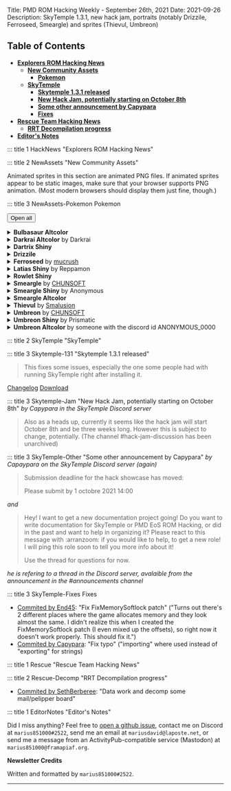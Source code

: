 Title: PMD ROM Hacking Weekly - September 26th, 2021
Date: 2021-09-26
Description: SkyTemple 1.3.1, new hack jam, portraits (notably Drizzile, Ferroseed, Smeargle) and sprites (Thievul, Umbreon)

<style>
details summary > * { 
  display: inline;
}
</style>

<h2 id="ToC">Table of Contents</h2>

- [**Explorers ROM Hacking News**](#HackNews)
    - [**New Community Assets**](#NewAssets)
        - [**Pokemon**](#NewAssets-Pokemon)
    - [**SkyTemple**](#SkyTemple)
        - [**Skytemple 1.3.1 released**](#Skytemple-131)
        - [**New Hack Jam, potentially starting on October 8th**](#Skytemple-Jam)
        - [**Some other announcement by Capypara**](#SkyTemple-Other)
        - [**Fixes**](#SkyTemple-Fixes)
- [**Rescue Team Hacking News**](#Rescue)
    - [**RRT Decompilation progress**](#Rescue-Decomp)
- [**Editor's Notes**](#EditorNotes)


::: title 1 HackNews "Explorers ROM Hacking News"

::: title 2 NewAssets "New Community Assets"

Animated sprites in this section are animated PNG files. If animated sprites appear to be static images, make sure that your browser supports PNG animation. (Most modern browsers should display them just fine, though.)

::: title 3 NewAssets-Pokemon Pokemon

<button onclick="unfoldmonster()">Open all</button><details class="monstergeneral"><summary><b>Bulbasaur Altcolor</b></summary>Portrait Added<div class="changetomonsterlist"><div class="contentcontainer"><div class="contentinner"><span>Angry</span><br><img src="./images/31-changes/todo.png" style="min-width:none;width:160px;height:160px"></img></div><div class="contentinner"><span>Crying</span><br><img src="./images/31-changes/todo-0.png" style="min-width:none;width:160px;height:160px"></img></div><div class="contentinner"><span>Determined</span><br><img src="./images/31-changes/todo-1.png" style="min-width:none;width:160px;height:160px"></img></div><div class="contentinner"><span>Dizzy</span><br><img src="./images/31-changes/todo-2.png" style="min-width:none;width:160px;height:160px"></img></div><div class="contentinner"><span>Happy</span><br><img src="./images/31-changes/todo-3.png" style="min-width:none;width:160px;height:160px"></img></div><div class="contentinner"><span>Inspired</span><br><img src="./images/31-changes/todo-4.png" style="min-width:none;width:160px;height:160px"></img></div><div class="contentinner"><span>Joyous</span><br><img src="./images/31-changes/todo-5.png" style="min-width:none;width:160px;height:160px"></img></div><div class="contentinner"><span>Normal</span><br><img src="./images/31-changes/todo-6.png" style="min-width:none;width:160px;height:160px"></img></div><div class="contentinner"><span>Pain</span><br><img src="./images/31-changes/todo-7.png" style="min-width:none;width:160px;height:160px"></img></div><div class="contentinner"><span>Sad</span><br><img src="./images/31-changes/todo-8.png" style="min-width:none;width:160px;height:160px"></img></div><div class="contentinner"><span>Shouting</span><br><img src="./images/31-changes/todo-9.png" style="min-width:none;width:160px;height:160px"></img></div><div class="contentinner"><span>Sigh</span><br><img src="./images/31-changes/todo-10.png" style="min-width:none;width:160px;height:160px"></img></div><div class="contentinner"><span>Stunned</span><br><img src="./images/31-changes/todo-11.png" style="min-width:none;width:160px;height:160px"></img></div><div class="contentinner"><span>Surprised</span><br><img src="./images/31-changes/todo-12.png" style="min-width:none;width:160px;height:160px"></img></div><div class="contentinner"><span>Teary-Eyed</span><br><img src="./images/31-changes/todo-13.png" style="min-width:none;width:160px;height:160px"></img></div><div class="contentinner"><span>Worried</span><br><img src="./images/31-changes/todo-14.png" style="min-width:none;width:160px;height:160px"></img></div></div></div></details><details class="monstergeneral"><summary><b>Darkrai Altcolor</b> by Darkrai</summary>Sprite Added<div class="changetomonsterlist"><div class="contentcontainer"><div class="contentinner"><span>Cringe</span><br><img src="./images/31-changes/todo-15.png" style="min-width:none;width:128px;height:224px"></img></div><div class="contentinner"><span>DeepBreath</span><br><img src="./images/31-changes/todo-16.png" style="min-width:none;width:128px;height:320px"></img></div><div class="contentinner"><span>Eat</span><br><img src="./images/31-changes/todo-17.png" style="min-width:none;width:128px;height:192px"></img></div><div class="contentinner"><span>EventSleep</span><br><img src="./images/31-changes/todo-18.png" style="min-width:none;width:160px;height:96px"></img></div><div class="contentinner"><span>Faint</span><br><img src="./images/31-changes/todo-19.png" style="min-width:none;width:160px;height:320px"></img></div><div class="contentinner"><span>Float</span><br><img src="./images/31-changes/todo-20.png" style="min-width:none;width:160px;height:128px"></img></div><div class="contentinner"><span>Head</span><br><img src="./images/31-changes/todo-21.png" style="min-width:none;width:96px;height:160px"></img></div><div class="contentinner"><span>HitGround</span><br><img src="./images/31-changes/todo-22.png" style="min-width:none;width:160px;height:320px"></img></div><div class="contentinner"><span>Laying</span><br><img src="./images/31-changes/todo-23.png" style="min-width:none;width:160px;height:96px"></img></div><div class="contentinner"><span>LeapForth</span><br><img src="./images/31-changes/todo-24.png" style="min-width:none;width:128px;height:448px"></img></div><div class="contentinner"><span>LookUp</span><br><img src="./images/31-changes/todo-25.png" style="min-width:none;width:128px;height:256px"></img></div><div class="contentinner"><span>LostBalance</span><br><img src="./images/31-changes/todo-26.png" style="min-width:none;width:128px;height:256px"></img></div><div class="contentinner"><span>Nod</span><br><img src="./images/31-changes/todo-27.png" style="min-width:none;width:128px;height:288px"></img></div><div class="contentinner"><span>Pain</span><br><img src="./images/31-changes/todo-28.png" style="min-width:none;width:128px;height:288px"></img></div><div class="contentinner"><span>Pose</span><br><img src="./images/31-changes/todo-29.png" style="min-width:none;width:128px;height:320px"></img></div><div class="contentinner"><span>Pull</span><br><img src="./images/31-changes/todo-30.png" style="min-width:none;width:160px;height:256px"></img></div><div class="contentinner"><span>Sink</span><br><img src="./images/31-changes/todo-31.png" style="min-width:none;width:128px;height:256px"></img></div><div class="contentinner"><span>Sit</span><br><img src="./images/31-changes/todo-32.png" style="min-width:none;width:128px;height:288px"></img></div><div class="contentinner"><span>Special20</span><br><img src="./images/31-changes/todo-33.png" style="min-width:none;width:160px;height:256px"></img></div><div class="contentinner"><span>Trip</span><br><img src="./images/31-changes/todo-34.png" style="min-width:none;width:160px;height:288px"></img></div><div class="contentinner"><span>Tumble</span><br><img src="./images/31-changes/todo-35.png" style="min-width:none;width:128px;height:192px"></img></div><div class="contentinner"><span>TumbleBack</span><br><img src="./images/31-changes/todo-36.png" style="min-width:none;width:128px;height:160px"></img></div><div class="contentinner"><span>Wake</span><br><img src="./images/31-changes/todo-37.png" style="min-width:none;width:160px;height:288px"></img></div></div></div>Sprite Changed<div class="changetomonsterlist"><div class="contentcontainer"><div class="contentinner"><span>Attack</span><br><img src="./images/31-changes/todo-38.png" style="min-width:none;width:640px;height:416px"></img></div><div class="contentinner"><span>Charge</span><br><img src="./images/31-changes/todo-39.png" style="min-width:none;width:256px;height:320px"></img></div><div class="contentinner"><span>Double</span><br><img src="./images/31-changes/todo-40.png" style="min-width:none;width:576px;height:384px"></img></div><div class="contentinner"><span>Hop</span><br><img src="./images/31-changes/todo-41.png" style="min-width:none;width:256px;height:480px"></img></div><div class="contentinner"><span>Hurt</span><br><img src="./images/31-changes/todo-42.png" style="min-width:none;width:384px;height:384px"></img></div><div class="contentinner"><span>Idle</span><br><img src="./images/31-changes/todo-43.png" style="min-width:none;width:320px;height:320px"></img></div><div class="contentinner"><span>QuickStrike</span><br><img src="./images/31-changes/todo-44.png" style="min-width:none;width:1024px;height:608px"></img></div><div class="contentinner"><span>RearUp</span><br><img src="./images/31-changes/todo-45.png" style="min-width:none;width:384px;height:384px"></img></div><div class="contentinner"><span>Rotate</span><br><img src="./images/31-changes/todo-46.png" style="min-width:none;width:256px;height:288px"></img></div><div class="contentinner"><span>Shoot</span><br><img src="./images/31-changes/todo-47.png" style="min-width:none;width:256px;height:320px"></img></div><div class="contentinner"><span>Sleep</span><br><img src="./images/31-changes/todo-48.png" style="min-width:none;width:256px;height:192px"></img></div><div class="contentinner"><span>Special0</span><br><img src="./images/31-changes/todo-49.png" style="min-width:none;width:256px;height:320px"></img></div><div class="contentinner"><span>Special1</span><br><img src="./images/31-changes/todo-50.png" style="min-width:none;width:256px;height:288px"></img></div><div class="contentinner"><span>Special2</span><br><img src="./images/31-changes/todo-51.png" style="min-width:none;width:256px;height:256px"></img></div><div class="contentinner"><span>Swing</span><br><img src="./images/31-changes/todo-52.png" style="min-width:none;width:640px;height:416px"></img></div><div class="contentinner"><span>Walk</span><br><img src="./images/31-changes/todo-53.png" style="min-width:none;width:320px;height:320px"></img></div></div></div></details><details class="monstergeneral"><summary><b>Dartrix  Shiny</b></summary>Sprite Added<div class="changetomonsterlist"><div class="contentcontainer"><div class="contentinner"><span>Attack</span><br><img src="./images/31-changes/todo-54.png" style="min-width:none;width:288px;height:288px"></img></div><div class="contentinner"><span>Charge</span><br><img src="./images/31-changes/todo-55.png" style="min-width:none;width:128px;height:160px"></img></div><div class="contentinner"><span>Double</span><br><img src="./images/31-changes/todo-56.png" style="min-width:none;width:192px;height:256px"></img></div><div class="contentinner"><span>Hop</span><br><img src="./images/31-changes/todo-57.png" style="min-width:none;width:160px;height:352px"></img></div><div class="contentinner"><span>Hurt</span><br><img src="./images/31-changes/todo-58.png" style="min-width:none;width:192px;height:224px"></img></div><div class="contentinner"><span>Idle</span><br><img src="./images/31-changes/todo-59.png" style="min-width:none;width:96px;height:160px"></img></div><div class="contentinner"><span>Rotate</span><br><img src="./images/31-changes/todo-60.png" style="min-width:none;width:96px;height:160px"></img></div><div class="contentinner"><span>Shake</span><br><img src="./images/31-changes/todo-61.png" style="min-width:none;width:96px;height:192px"></img></div><div class="contentinner"><span>Shoot</span><br><img src="./images/31-changes/todo-62.png" style="min-width:none;width:160px;height:192px"></img></div><div class="contentinner"><span>Sleep</span><br><img src="./images/31-changes/todo-63.png" style="min-width:none;width:96px;height:128px"></img></div><div class="contentinner"><span>Swing</span><br><img src="./images/31-changes/todo-64.png" style="min-width:none;width:288px;height:352px"></img></div><div class="contentinner"><span>Walk</span><br><img src="./images/31-changes/todo-65.png" style="min-width:none;width:96px;height:160px"></img></div></div></div></details><details class="monstergeneral"><summary><b>Drizzile</b></summary>Portrait Added<div class="changetomonsterlist"><div class="contentcontainer"><div class="contentinner"><span>Angry</span><br><img src="./images/31-changes/todo-66.png" style="min-width:none;width:160px;height:160px"></img></div><div class="contentinner"><span>Angry^</span><br><img src="./images/31-changes/todo-67.png" style="min-width:none;width:160px;height:160px"></img></div><div class="contentinner"><span>Crying</span><br><img src="./images/31-changes/todo-68.png" style="min-width:none;width:160px;height:160px"></img></div><div class="contentinner"><span>Crying^</span><br><img src="./images/31-changes/todo-69.png" style="min-width:none;width:160px;height:160px"></img></div><div class="contentinner"><span>Determined</span><br><img src="./images/31-changes/todo-70.png" style="min-width:none;width:160px;height:160px"></img></div><div class="contentinner"><span>Determined^</span><br><img src="./images/31-changes/todo-71.png" style="min-width:none;width:160px;height:160px"></img></div><div class="contentinner"><span>Dizzy</span><br><img src="./images/31-changes/todo-72.png" style="min-width:none;width:160px;height:160px"></img></div><div class="contentinner"><span>Dizzy^</span><br><img src="./images/31-changes/todo-73.png" style="min-width:none;width:160px;height:160px"></img></div><div class="contentinner"><span>Happy</span><br><img src="./images/31-changes/todo-74.png" style="min-width:none;width:160px;height:160px"></img></div><div class="contentinner"><span>Happy^</span><br><img src="./images/31-changes/todo-75.png" style="min-width:none;width:160px;height:160px"></img></div><div class="contentinner"><span>Inspired</span><br><img src="./images/31-changes/todo-76.png" style="min-width:none;width:160px;height:160px"></img></div><div class="contentinner"><span>Inspired^</span><br><img src="./images/31-changes/todo-77.png" style="min-width:none;width:160px;height:160px"></img></div><div class="contentinner"><span>Joyous</span><br><img src="./images/31-changes/todo-78.png" style="min-width:none;width:160px;height:160px"></img></div><div class="contentinner"><span>Joyous^</span><br><img src="./images/31-changes/todo-79.png" style="min-width:none;width:160px;height:160px"></img></div><div class="contentinner"><span>Normal</span><br><img src="./images/31-changes/todo-80.png" style="min-width:none;width:160px;height:160px"></img></div><div class="contentinner"><span>Normal^</span><br><img src="./images/31-changes/todo-81.png" style="min-width:none;width:160px;height:160px"></img></div><div class="contentinner"><span>Pain</span><br><img src="./images/31-changes/todo-82.png" style="min-width:none;width:160px;height:160px"></img></div><div class="contentinner"><span>Pain^</span><br><img src="./images/31-changes/todo-83.png" style="min-width:none;width:160px;height:160px"></img></div><div class="contentinner"><span>Sad</span><br><img src="./images/31-changes/todo-84.png" style="min-width:none;width:160px;height:160px"></img></div><div class="contentinner"><span>Sad^</span><br><img src="./images/31-changes/todo-85.png" style="min-width:none;width:160px;height:160px"></img></div><div class="contentinner"><span>Shouting</span><br><img src="./images/31-changes/todo-86.png" style="min-width:none;width:160px;height:160px"></img></div><div class="contentinner"><span>Shouting^</span><br><img src="./images/31-changes/todo-87.png" style="min-width:none;width:160px;height:160px"></img></div><div class="contentinner"><span>Sigh</span><br><img src="./images/31-changes/todo-88.png" style="min-width:none;width:160px;height:160px"></img></div><div class="contentinner"><span>Sigh^</span><br><img src="./images/31-changes/todo-89.png" style="min-width:none;width:160px;height:160px"></img></div><div class="contentinner"><span>Special0</span><br><img src="./images/31-changes/todo-90.png" style="min-width:none;width:160px;height:160px"></img></div><div class="contentinner"><span>Special0^</span><br><img src="./images/31-changes/todo-91.png" style="min-width:none;width:160px;height:160px"></img></div><div class="contentinner"><span>Stunned</span><br><img src="./images/31-changes/todo-92.png" style="min-width:none;width:160px;height:160px"></img></div><div class="contentinner"><span>Stunned^</span><br><img src="./images/31-changes/todo-93.png" style="min-width:none;width:160px;height:160px"></img></div><div class="contentinner"><span>Surprised</span><br><img src="./images/31-changes/todo-94.png" style="min-width:none;width:160px;height:160px"></img></div><div class="contentinner"><span>Surprised^</span><br><img src="./images/31-changes/todo-95.png" style="min-width:none;width:160px;height:160px"></img></div><div class="contentinner"><span>Teary-Eyed</span><br><img src="./images/31-changes/todo-96.png" style="min-width:none;width:160px;height:160px"></img></div><div class="contentinner"><span>Teary-Eyed^</span><br><img src="./images/31-changes/todo-97.png" style="min-width:none;width:160px;height:160px"></img></div><div class="contentinner"><span>Worried</span><br><img src="./images/31-changes/todo-98.png" style="min-width:none;width:160px;height:160px"></img></div><div class="contentinner"><span>Worried^</span><br><img src="./images/31-changes/todo-99.png" style="min-width:none;width:160px;height:160px"></img></div></div></div></details><details class="monstergeneral"><summary><b>Ferroseed</b> by <a href="https://www.deviantart.com/mucrush">mucrush</a></summary>Portrait Added<div class="changetomonsterlist"><div class="contentcontainer"><div class="contentinner"><span>Happy</span><br><img src="./images/31-changes/todo-100.png" style="min-width:none;width:160px;height:160px"></img></div><div class="contentinner"><span>Pain</span><br><img src="./images/31-changes/todo-101.png" style="min-width:none;width:160px;height:160px"></img></div><div class="contentinner"><span>Special2</span><br><img src="./images/31-changes/todo-102.png" style="min-width:none;width:160px;height:160px"></img></div></div></div>Portrait Changed<div class="changetomonsterlist"><div class="contentcontainer"><div class="contentinner"><span>Normal</span><br><img src="./images/31-changes/todo-103.png" style="min-width:none;width:160px;height:160px"></img><br><img src="./images/31-changes/todo-104.png" style="min-width:none;width:160px;height:160px"></img></div></div></div></details><details class="monstergeneral"><summary><b>Latias  Shiny</b> by Reppamon</summary>Sprite Added<div class="changetomonsterlist"><div class="contentcontainer"><div class="contentinner"><span>Cringe</span><br><img src="./images/31-changes/todo-105.png" style="min-width:none;width:160px;height:224px"></img></div><div class="contentinner"><span>DeepBreath</span><br><img src="./images/31-changes/todo-106.png" style="min-width:none;width:160px;height:192px"></img></div><div class="contentinner"><span>Eat</span><br><img src="./images/31-changes/todo-107.png" style="min-width:none;width:128px;height:192px"></img></div><div class="contentinner"><span>EventSleep</span><br><img src="./images/31-changes/todo-108.png" style="min-width:none;width:160px;height:96px"></img></div><div class="contentinner"><span>Faint</span><br><img src="./images/31-changes/todo-109.png" style="min-width:none;width:192px;height:224px"></img></div><div class="contentinner"><span>Float</span><br><img src="./images/31-changes/todo-110.png" style="min-width:none;width:160px;height:128px"></img></div><div class="contentinner"><span>Head</span><br><img src="./images/31-changes/todo-111.png" style="min-width:none;width:96px;height:160px"></img></div><div class="contentinner"><span>HitGround</span><br><img src="./images/31-changes/todo-112.png" style="min-width:none;width:192px;height:256px"></img></div><div class="contentinner"><span>Laying</span><br><img src="./images/31-changes/todo-113.png" style="min-width:none;width:160px;height:96px"></img></div><div class="contentinner"><span>LeapForth</span><br><img src="./images/31-changes/todo-114.png" style="min-width:none;width:192px;height:352px"></img></div><div class="contentinner"><span>LookUp</span><br><img src="./images/31-changes/todo-115.png" style="min-width:none;width:192px;height:256px"></img></div><div class="contentinner"><span>LostBalance</span><br><img src="./images/31-changes/todo-116.png" style="min-width:none;width:192px;height:192px"></img></div><div class="contentinner"><span>Nod</span><br><img src="./images/31-changes/todo-117.png" style="min-width:none;width:192px;height:256px"></img></div><div class="contentinner"><span>Pain</span><br><img src="./images/31-changes/todo-118.png" style="min-width:none;width:192px;height:256px"></img></div><div class="contentinner"><span>Pose</span><br><img src="./images/31-changes/todo-119.png" style="min-width:none;width:192px;height:224px"></img></div><div class="contentinner"><span>Pull</span><br><img src="./images/31-changes/todo-120.png" style="min-width:none;width:192px;height:192px"></img></div><div class="contentinner"><span>Sink</span><br><img src="./images/31-changes/todo-121.png" style="min-width:none;width:192px;height:192px"></img></div><div class="contentinner"><span>Sit</span><br><img src="./images/31-changes/todo-122.png" style="min-width:none;width:192px;height:192px"></img></div><div class="contentinner"><span>Trip</span><br><img src="./images/31-changes/todo-123.png" style="min-width:none;width:192px;height:224px"></img></div><div class="contentinner"><span>Tumble</span><br><img src="./images/31-changes/todo-124.png" style="min-width:none;width:192px;height:192px"></img></div><div class="contentinner"><span>TumbleBack</span><br><img src="./images/31-changes/todo-125.png" style="min-width:none;width:192px;height:192px"></img></div><div class="contentinner"><span>Wake</span><br><img src="./images/31-changes/todo-126.png" style="min-width:none;width:192px;height:256px"></img></div></div></div></details><details class="monstergeneral"><summary><b>Rowlet  Shiny</b></summary>Sprite Added<div class="changetomonsterlist"><div class="contentcontainer"><div class="contentinner"><span>Attack</span><br><img src="./images/31-changes/todo-127.png" style="min-width:none;width:256px;height:256px"></img></div><div class="contentinner"><span>Charge</span><br><img src="./images/31-changes/todo-128.png" style="min-width:none;width:128px;height:128px"></img></div><div class="contentinner"><span>Cringe</span><br><img src="./images/31-changes/todo-129.png" style="min-width:none;width:128px;height:224px"></img></div><div class="contentinner"><span>DeepBreath</span><br><img src="./images/31-changes/todo-130.png" style="min-width:none;width:128px;height:128px"></img></div><div class="contentinner"><span>Double</span><br><img src="./images/31-changes/todo-131.png" style="min-width:none;width:224px;height:224px"></img></div><div class="contentinner"><span>Eat</span><br><img src="./images/31-changes/todo-132.png" style="min-width:none;width:128px;height:128px"></img></div><div class="contentinner"><span>EventSleep</span><br><img src="./images/31-changes/todo-133.png" style="min-width:none;width:96px;height:64px"></img></div><div class="contentinner"><span>Faint</span><br><img src="./images/31-changes/todo-134.png" style="min-width:none;width:128px;height:128px"></img></div><div class="contentinner"><span>Float</span><br><img src="./images/31-changes/todo-135.png" style="min-width:none;width:96px;height:96px"></img></div><div class="contentinner"><span>Head</span><br><img src="./images/31-changes/todo-136.png" style="min-width:none;width:192px;height:160px"></img></div><div class="contentinner"><span>HitGround</span><br><img src="./images/31-changes/todo-137.png" style="min-width:none;width:96px;height:160px"></img></div><div class="contentinner"><span>Hop</span><br><img src="./images/31-changes/todo-138.png" style="min-width:none;width:128px;height:320px"></img></div><div class="contentinner"><span>Hurt</span><br><img src="./images/31-changes/todo-139.png" style="min-width:none;width:160px;height:224px"></img></div><div class="contentinner"><span>Idle</span><br><img src="./images/31-changes/todo-140.png" style="min-width:none;width:96px;height:160px"></img></div><div class="contentinner"><span>Laying</span><br><img src="./images/31-changes/todo-141.png" style="min-width:none;width:96px;height:64px"></img></div><div class="contentinner"><span>LeapForth</span><br><img src="./images/31-changes/todo-142.png" style="min-width:none;width:128px;height:288px"></img></div><div class="contentinner"><span>LookUp</span><br><img src="./images/31-changes/todo-143.png" style="min-width:none;width:96px;height:128px"></img></div><div class="contentinner"><span>LostBalance</span><br><img src="./images/31-changes/todo-144.png" style="min-width:none;width:128px;height:128px"></img></div><div class="contentinner"><span>Nod</span><br><img src="./images/31-changes/todo-145.png" style="min-width:none;width:128px;height:128px"></img></div><div class="contentinner"><span>Pain</span><br><img src="./images/31-changes/todo-146.png" style="min-width:none;width:128px;height:160px"></img></div><div class="contentinner"><span>Pose</span><br><img src="./images/31-changes/todo-147.png" style="min-width:none;width:96px;height:160px"></img></div><div class="contentinner"><span>Pull</span><br><img src="./images/31-changes/todo-148.png" style="min-width:none;width:128px;height:160px"></img></div><div class="contentinner"><span>Rotate</span><br><img src="./images/31-changes/todo-149.png" style="min-width:none;width:96px;height:96px"></img></div><div class="contentinner"><span>Shake</span><br><img src="./images/31-changes/todo-150.png" style="min-width:none;width:128px;height:192px"></img></div><div class="contentinner"><span>Shoot</span><br><img src="./images/31-changes/todo-151.png" style="min-width:none;width:160px;height:160px"></img></div><div class="contentinner"><span>Sink</span><br><img src="./images/31-changes/todo-152.png" style="min-width:none;width:128px;height:128px"></img></div><div class="contentinner"><span>Sit</span><br><img src="./images/31-changes/todo-153.png" style="min-width:none;width:96px;height:128px"></img></div><div class="contentinner"><span>Sleep</span><br><img src="./images/31-changes/todo-154.png" style="min-width:none;width:96px;height:96px"></img></div><div class="contentinner"><span>Swing</span><br><img src="./images/31-changes/todo-155.png" style="min-width:none;width:288px;height:320px"></img></div><div class="contentinner"><span>Trip</span><br><img src="./images/31-changes/todo-156.png" style="min-width:none;width:96px;height:128px"></img></div><div class="contentinner"><span>Tumble</span><br><img src="./images/31-changes/todo-157.png" style="min-width:none;width:96px;height:128px"></img></div><div class="contentinner"><span>TumbleBack</span><br><img src="./images/31-changes/todo-158.png" style="min-width:none;width:96px;height:128px"></img></div><div class="contentinner"><span>Wake</span><br><img src="./images/31-changes/todo-159.png" style="min-width:none;width:96px;height:128px"></img></div><div class="contentinner"><span>Walk</span><br><img src="./images/31-changes/todo-160.png" style="min-width:none;width:96px;height:128px"></img></div></div></div></details><details class="monstergeneral"><summary><b>Smeargle</b> by <a href="https://www.spike-chunsoft.com/">CHUNSOFT</a></summary>Portrait Added<div class="changetomonsterlist"><div class="contentcontainer"><div class="contentinner"><span>Angry</span><br><img src="./images/31-changes/todo-161.png" style="min-width:none;width:160px;height:160px"></img></div><div class="contentinner"><span>Crying</span><br><img src="./images/31-changes/todo-162.png" style="min-width:none;width:160px;height:160px"></img></div><div class="contentinner"><span>Determined</span><br><img src="./images/31-changes/todo-163.png" style="min-width:none;width:160px;height:160px"></img></div><div class="contentinner"><span>Dizzy</span><br><img src="./images/31-changes/todo-164.png" style="min-width:none;width:160px;height:160px"></img></div><div class="contentinner"><span>Happy</span><br><img src="./images/31-changes/todo-165.png" style="min-width:none;width:160px;height:160px"></img></div><div class="contentinner"><span>Inspired</span><br><img src="./images/31-changes/todo-166.png" style="min-width:none;width:160px;height:160px"></img></div><div class="contentinner"><span>Joyous</span><br><img src="./images/31-changes/todo-167.png" style="min-width:none;width:160px;height:160px"></img></div><div class="contentinner"><span>Pain</span><br><img src="./images/31-changes/todo-168.png" style="min-width:none;width:160px;height:160px"></img></div><div class="contentinner"><span>Sad</span><br><img src="./images/31-changes/todo-169.png" style="min-width:none;width:160px;height:160px"></img></div><div class="contentinner"><span>Shouting</span><br><img src="./images/31-changes/todo-170.png" style="min-width:none;width:160px;height:160px"></img></div><div class="contentinner"><span>Sigh</span><br><img src="./images/31-changes/todo-171.png" style="min-width:none;width:160px;height:160px"></img></div><div class="contentinner"><span>Special0</span><br><img src="./images/31-changes/todo-172.png" style="min-width:none;width:160px;height:160px"></img></div><div class="contentinner"><span>Stunned</span><br><img src="./images/31-changes/todo-173.png" style="min-width:none;width:160px;height:160px"></img></div><div class="contentinner"><span>Surprised</span><br><img src="./images/31-changes/todo-174.png" style="min-width:none;width:160px;height:160px"></img></div><div class="contentinner"><span>Teary-Eyed</span><br><img src="./images/31-changes/todo-175.png" style="min-width:none;width:160px;height:160px"></img></div><div class="contentinner"><span>Worried</span><br><img src="./images/31-changes/todo-176.png" style="min-width:none;width:160px;height:160px"></img></div></div></div>Portrait Changed<div class="changetomonsterlist"><div class="contentcontainer"><div class="contentinner"><span>Normal</span><br><img src="./images/31-changes/todo-177.png" style="min-width:none;width:160px;height:160px"></img><br><img src="./images/31-changes/todo-178.png" style="min-width:none;width:160px;height:160px"></img></div><div class="contentinner"><span>Normal^</span><br><img src="./images/31-changes/todo-179.png" style="min-width:none;width:160px;height:160px"></img><br><img src="./images/31-changes/todo-180.png" style="min-width:none;width:160px;height:160px"></img></div></div></div></details><details class="monstergeneral"><summary><b>Smeargle  Shiny</b> by Anonymous</summary>Portrait Added<div class="changetomonsterlist"><div class="contentcontainer"><div class="contentinner"><span>Angry</span><br><img src="./images/31-changes/todo-181.png" style="min-width:none;width:160px;height:160px"></img></div><div class="contentinner"><span>Crying</span><br><img src="./images/31-changes/todo-182.png" style="min-width:none;width:160px;height:160px"></img></div><div class="contentinner"><span>Determined</span><br><img src="./images/31-changes/todo-183.png" style="min-width:none;width:160px;height:160px"></img></div><div class="contentinner"><span>Dizzy</span><br><img src="./images/31-changes/todo-184.png" style="min-width:none;width:160px;height:160px"></img></div><div class="contentinner"><span>Happy</span><br><img src="./images/31-changes/todo-185.png" style="min-width:none;width:160px;height:160px"></img></div><div class="contentinner"><span>Inspired</span><br><img src="./images/31-changes/todo-186.png" style="min-width:none;width:160px;height:160px"></img></div><div class="contentinner"><span>Joyous</span><br><img src="./images/31-changes/todo-187.png" style="min-width:none;width:160px;height:160px"></img></div><div class="contentinner"><span>Pain</span><br><img src="./images/31-changes/todo-188.png" style="min-width:none;width:160px;height:160px"></img></div><div class="contentinner"><span>Sad</span><br><img src="./images/31-changes/todo-189.png" style="min-width:none;width:160px;height:160px"></img></div><div class="contentinner"><span>Shouting</span><br><img src="./images/31-changes/todo-190.png" style="min-width:none;width:160px;height:160px"></img></div><div class="contentinner"><span>Sigh</span><br><img src="./images/31-changes/todo-191.png" style="min-width:none;width:160px;height:160px"></img></div><div class="contentinner"><span>Special0</span><br><img src="./images/31-changes/todo-192.png" style="min-width:none;width:160px;height:160px"></img></div><div class="contentinner"><span>Stunned</span><br><img src="./images/31-changes/todo-193.png" style="min-width:none;width:160px;height:160px"></img></div><div class="contentinner"><span>Surprised</span><br><img src="./images/31-changes/todo-194.png" style="min-width:none;width:160px;height:160px"></img></div><div class="contentinner"><span>Teary-Eyed</span><br><img src="./images/31-changes/todo-195.png" style="min-width:none;width:160px;height:160px"></img></div><div class="contentinner"><span>Worried</span><br><img src="./images/31-changes/todo-196.png" style="min-width:none;width:160px;height:160px"></img></div></div></div></details><details class="monstergeneral"><summary><b>Smeargle Altcolor</b></summary>Portrait Added<div class="changetomonsterlist"><div class="contentcontainer"><div class="contentinner"><span>Angry</span><br><img src="./images/31-changes/todo-197.png" style="min-width:none;width:160px;height:160px"></img></div><div class="contentinner"><span>Crying</span><br><img src="./images/31-changes/todo-198.png" style="min-width:none;width:160px;height:160px"></img></div><div class="contentinner"><span>Determined</span><br><img src="./images/31-changes/todo-199.png" style="min-width:none;width:160px;height:160px"></img></div><div class="contentinner"><span>Dizzy</span><br><img src="./images/31-changes/todo-200.png" style="min-width:none;width:160px;height:160px"></img></div><div class="contentinner"><span>Happy</span><br><img src="./images/31-changes/todo-201.png" style="min-width:none;width:160px;height:160px"></img></div><div class="contentinner"><span>Inspired</span><br><img src="./images/31-changes/todo-202.png" style="min-width:none;width:160px;height:160px"></img></div><div class="contentinner"><span>Joyous</span><br><img src="./images/31-changes/todo-203.png" style="min-width:none;width:160px;height:160px"></img></div><div class="contentinner"><span>Normal</span><br><img src="./images/31-changes/todo-204.png" style="min-width:none;width:160px;height:160px"></img></div><div class="contentinner"><span>Pain</span><br><img src="./images/31-changes/todo-205.png" style="min-width:none;width:160px;height:160px"></img></div><div class="contentinner"><span>Sad</span><br><img src="./images/31-changes/todo-206.png" style="min-width:none;width:160px;height:160px"></img></div><div class="contentinner"><span>Shouting</span><br><img src="./images/31-changes/todo-207.png" style="min-width:none;width:160px;height:160px"></img></div><div class="contentinner"><span>Sigh</span><br><img src="./images/31-changes/todo-208.png" style="min-width:none;width:160px;height:160px"></img></div><div class="contentinner"><span>Stunned</span><br><img src="./images/31-changes/todo-209.png" style="min-width:none;width:160px;height:160px"></img></div><div class="contentinner"><span>Surprised</span><br><img src="./images/31-changes/todo-210.png" style="min-width:none;width:160px;height:160px"></img></div><div class="contentinner"><span>Teary-Eyed</span><br><img src="./images/31-changes/todo-211.png" style="min-width:none;width:160px;height:160px"></img></div><div class="contentinner"><span>Worried</span><br><img src="./images/31-changes/todo-212.png" style="min-width:none;width:160px;height:160px"></img></div></div></div></details><details class="monstergeneral"><summary><b>Thievul</b> by <a href="https://twitter.com/Smalusion">Smalusion</a></summary>Sprite Added<div class="changetomonsterlist"><div class="contentcontainer"><div class="contentinner"><span>Charge</span><br><img src="./images/31-changes/todo-213.png" style="min-width:none;width:192px;height:192px"></img></div><div class="contentinner"><span>Double</span><br><img src="./images/31-changes/todo-214.png" style="min-width:none;width:288px;height:320px"></img></div><div class="contentinner"><span>Hop</span><br><img src="./images/31-changes/todo-215.png" style="min-width:none;width:224px;height:384px"></img></div><div class="contentinner"><span>Hurt</span><br><img src="./images/31-changes/todo-216.png" style="min-width:none;width:256px;height:256px"></img></div><div class="contentinner"><span>Rotate</span><br><img src="./images/31-changes/todo-217.png" style="min-width:none;width:192px;height:224px"></img></div><div class="contentinner"><span>Shoot</span><br><img src="./images/31-changes/todo-218.png" style="min-width:none;width:224px;height:224px"></img></div><div class="contentinner"><span>Sleep</span><br><img src="./images/31-changes/todo-219.png" style="min-width:none;width:128px;height:96px"></img></div><div class="contentinner"><span>Swing</span><br><img src="./images/31-changes/todo-220.png" style="min-width:none;width:416px;height:352px"></img></div></div></div>Sprite Changed<div class="changetomonsterlist"><div class="contentcontainer"><div class="contentinner"><span>Attack</span><br><img src="./images/31-changes/todo-221.png" style="min-width:none;width:512px;height:256px"></img></div><div class="contentinner"><span>Idle</span><br><img src="./images/31-changes/todo-222.png" style="min-width:none;width:448px;height:256px"></img></div><div class="contentinner"><span>Walk</span><br><img src="./images/31-changes/todo-223.png" style="min-width:none;width:448px;height:256px"></img></div></div></div></details><details class="monstergeneral"><summary><b>Umbreon</b> by <a href="https://www.spike-chunsoft.com/">CHUNSOFT</a></summary>Sprite Changed<div class="changetomonsterlist"><div class="contentcontainer"><div class="contentinner"><span>Attack</span><br><img src="./images/31-changes/todo-224.png" style="min-width:none;width:512px;height:288px"></img></div><div class="contentinner"><span>Charge</span><br><img src="./images/31-changes/todo-225.png" style="min-width:none;width:256px;height:160px"></img></div><div class="contentinner"><span>Cringe</span><br><img src="./images/31-changes/todo-226.png" style="min-width:none;width:256px;height:192px"></img></div><div class="contentinner"><span>DeepBreath</span><br><img src="./images/31-changes/todo-227.png" style="min-width:none;width:192px;height:160px"></img></div><div class="contentinner"><span>Double</span><br><img src="./images/31-changes/todo-228.png" style="min-width:none;width:448px;height:256px"></img></div><div class="contentinner"><span>Eat</span><br><img src="./images/31-changes/todo-229.png" style="min-width:none;width:192px;height:160px"></img></div><div class="contentinner"><span>EventSleep</span><br><img src="./images/31-changes/todo-230.png" style="min-width:none;width:192px;height:160px"></img></div><div class="contentinner"><span>Faint</span><br><img src="./images/31-changes/todo-231.png" style="min-width:none;width:256px;height:160px"></img></div><div class="contentinner"><span>Float</span><br><img src="./images/31-changes/todo-232.png" style="min-width:none;width:224px;height:96px"></img></div><div class="contentinner"><span>Head</span><br><img src="./images/31-changes/todo-233.png" style="min-width:none;width:192px;height:160px"></img></div><div class="contentinner"><span>HitGround</span><br><img src="./images/31-changes/todo-234.png" style="min-width:none;width:256px;height:160px"></img></div><div class="contentinner"><span>Hop</span><br><img src="./images/31-changes/todo-235.png" style="min-width:none;width:256px;height:352px"></img></div><div class="contentinner"><span>Hurt</span><br><img src="./images/31-changes/todo-236.png" style="min-width:none;width:448px;height:256px"></img></div><div class="contentinner"><span>Idle</span><br><img src="./images/31-changes/todo-237.png" style="min-width:none;width:192px;height:192px"></img></div><div class="contentinner"><span>Laying</span><br><img src="./images/31-changes/todo-238.png" style="min-width:none;width:192px;height:160px"></img></div><div class="contentinner"><span>LeapForth</span><br><img src="./images/31-changes/todo-239.png" style="min-width:none;width:192px;height:288px"></img></div><div class="contentinner"><span>LookUp</span><br><img src="./images/31-changes/todo-240.png" style="min-width:none;width:192px;height:128px"></img></div><div class="contentinner"><span>LostBalance</span><br><img src="./images/31-changes/todo-241.png" style="min-width:none;width:192px;height:160px"></img></div><div class="contentinner"><span>Nod</span><br><img src="./images/31-changes/todo-242.png" style="min-width:none;width:192px;height:160px"></img></div><div class="contentinner"><span>Pain</span><br><img src="./images/31-changes/todo-243.png" style="min-width:none;width:256px;height:160px"></img></div><div class="contentinner"><span>Pose</span><br><img src="./images/31-changes/todo-244.png" style="min-width:none;width:192px;height:160px"></img></div><div class="contentinner"><span>Pull</span><br><img src="./images/31-changes/todo-245.png" style="min-width:none;width:256px;height:160px"></img></div><div class="contentinner"><span>Rotate</span><br><img src="./images/31-changes/todo-246.png" style="min-width:none;width:192px;height:160px"></img></div><div class="contentinner"><span>Shoot</span><br><img src="./images/31-changes/todo-247.png" style="min-width:none;width:256px;height:192px"></img></div><div class="contentinner"><span>Sink</span><br><img src="./images/31-changes/todo-248.png" style="min-width:none;width:192px;height:160px"></img></div><div class="contentinner"><span>Sit</span><br><img src="./images/31-changes/todo-249.png" style="min-width:none;width:192px;height:128px"></img></div><div class="contentinner"><span>Sleep</span><br><img src="./images/31-changes/todo-250.png" style="min-width:none;width:256px;height:128px"></img></div><div class="contentinner"><span>Swing</span><br><img src="./images/31-changes/todo-251.png" style="min-width:none;width:576px;height:320px"></img></div><div class="contentinner"><span>Trip</span><br><img src="./images/31-changes/todo-252.png" style="min-width:none;width:256px;height:160px"></img></div><div class="contentinner"><span>Tumble</span><br><img src="./images/31-changes/todo-253.png" style="min-width:none;width:192px;height:160px"></img></div><div class="contentinner"><span>TumbleBack</span><br><img src="./images/31-changes/todo-254.png" style="min-width:none;width:192px;height:160px"></img></div><div class="contentinner"><span>Wake</span><br><img src="./images/31-changes/todo-255.png" style="min-width:none;width:256px;height:160px"></img></div><div class="contentinner"><span>Walk</span><br><img src="./images/31-changes/todo-256.png" style="min-width:none;width:256px;height:160px"></img></div><div class="contentinner"><span>Withdraw</span><br><img src="./images/31-changes/todo-257.png" style="min-width:none;width:256px;height:192px"></img></div></div></div></details><details class="monstergeneral"><summary><b>Umbreon  Shiny</b> by Prismatic</summary>Sprite Changed<div class="changetomonsterlist"><div class="contentcontainer"><div class="contentinner"><span>Attack</span><br><img src="./images/31-changes/todo-258.png" style="min-width:none;width:512px;height:288px"></img></div><div class="contentinner"><span>Charge</span><br><img src="./images/31-changes/todo-259.png" style="min-width:none;width:256px;height:160px"></img></div><div class="contentinner"><span>Cringe</span><br><img src="./images/31-changes/todo-260.png" style="min-width:none;width:256px;height:192px"></img></div><div class="contentinner"><span>DeepBreath</span><br><img src="./images/31-changes/todo-261.png" style="min-width:none;width:192px;height:160px"></img></div><div class="contentinner"><span>Double</span><br><img src="./images/31-changes/todo-262.png" style="min-width:none;width:448px;height:256px"></img></div><div class="contentinner"><span>Eat</span><br><img src="./images/31-changes/todo-263.png" style="min-width:none;width:192px;height:160px"></img></div><div class="contentinner"><span>EventSleep</span><br><img src="./images/31-changes/todo-264.png" style="min-width:none;width:192px;height:160px"></img></div><div class="contentinner"><span>Faint</span><br><img src="./images/31-changes/todo-265.png" style="min-width:none;width:256px;height:160px"></img></div><div class="contentinner"><span>Float</span><br><img src="./images/31-changes/todo-266.png" style="min-width:none;width:224px;height:96px"></img></div><div class="contentinner"><span>Head</span><br><img src="./images/31-changes/todo-267.png" style="min-width:none;width:192px;height:160px"></img></div><div class="contentinner"><span>HitGround</span><br><img src="./images/31-changes/todo-268.png" style="min-width:none;width:256px;height:160px"></img></div><div class="contentinner"><span>Hop</span><br><img src="./images/31-changes/todo-269.png" style="min-width:none;width:256px;height:352px"></img></div><div class="contentinner"><span>Hurt</span><br><img src="./images/31-changes/todo-270.png" style="min-width:none;width:448px;height:256px"></img></div><div class="contentinner"><span>Idle</span><br><img src="./images/31-changes/todo-271.png" style="min-width:none;width:192px;height:192px"></img></div><div class="contentinner"><span>Laying</span><br><img src="./images/31-changes/todo-272.png" style="min-width:none;width:192px;height:160px"></img></div><div class="contentinner"><span>LeapForth</span><br><img src="./images/31-changes/todo-273.png" style="min-width:none;width:192px;height:288px"></img></div><div class="contentinner"><span>LookUp</span><br><img src="./images/31-changes/todo-274.png" style="min-width:none;width:192px;height:128px"></img></div><div class="contentinner"><span>LostBalance</span><br><img src="./images/31-changes/todo-275.png" style="min-width:none;width:192px;height:160px"></img></div><div class="contentinner"><span>Nod</span><br><img src="./images/31-changes/todo-276.png" style="min-width:none;width:192px;height:160px"></img></div><div class="contentinner"><span>Pain</span><br><img src="./images/31-changes/todo-277.png" style="min-width:none;width:256px;height:160px"></img></div><div class="contentinner"><span>Pose</span><br><img src="./images/31-changes/todo-278.png" style="min-width:none;width:192px;height:160px"></img></div><div class="contentinner"><span>Pull</span><br><img src="./images/31-changes/todo-279.png" style="min-width:none;width:256px;height:160px"></img></div><div class="contentinner"><span>Rotate</span><br><img src="./images/31-changes/todo-280.png" style="min-width:none;width:192px;height:160px"></img></div><div class="contentinner"><span>Shoot</span><br><img src="./images/31-changes/todo-281.png" style="min-width:none;width:256px;height:192px"></img></div><div class="contentinner"><span>Sink</span><br><img src="./images/31-changes/todo-282.png" style="min-width:none;width:192px;height:160px"></img></div><div class="contentinner"><span>Sit</span><br><img src="./images/31-changes/todo-283.png" style="min-width:none;width:192px;height:128px"></img></div><div class="contentinner"><span>Sleep</span><br><img src="./images/31-changes/todo-284.png" style="min-width:none;width:256px;height:128px"></img></div><div class="contentinner"><span>Swing</span><br><img src="./images/31-changes/todo-285.png" style="min-width:none;width:576px;height:320px"></img></div><div class="contentinner"><span>Trip</span><br><img src="./images/31-changes/todo-286.png" style="min-width:none;width:256px;height:160px"></img></div><div class="contentinner"><span>Tumble</span><br><img src="./images/31-changes/todo-287.png" style="min-width:none;width:192px;height:160px"></img></div><div class="contentinner"><span>TumbleBack</span><br><img src="./images/31-changes/todo-288.png" style="min-width:none;width:192px;height:160px"></img></div><div class="contentinner"><span>Wake</span><br><img src="./images/31-changes/todo-289.png" style="min-width:none;width:256px;height:160px"></img></div><div class="contentinner"><span>Walk</span><br><img src="./images/31-changes/todo-290.png" style="min-width:none;width:256px;height:160px"></img></div><div class="contentinner"><span>Withdraw</span><br><img src="./images/31-changes/todo-291.png" style="min-width:none;width:256px;height:192px"></img></div></div></div></details><details class="monstergeneral"><summary><b>Umbreon Altcolor</b> by someone with the discord id ANONYMOUS_0000</summary>Sprite Changed<div class="changetomonsterlist"><div class="contentcontainer"><div class="contentinner"><span>Attack</span><br><img src="./images/31-changes/todo-292.png" style="min-width:none;width:512px;height:288px"></img></div><div class="contentinner"><span>Charge</span><br><img src="./images/31-changes/todo-293.png" style="min-width:none;width:256px;height:160px"></img></div><div class="contentinner"><span>Cringe</span><br><img src="./images/31-changes/todo-294.png" style="min-width:none;width:256px;height:192px"></img></div><div class="contentinner"><span>DeepBreath</span><br><img src="./images/31-changes/todo-295.png" style="min-width:none;width:192px;height:160px"></img></div><div class="contentinner"><span>Double</span><br><img src="./images/31-changes/todo-296.png" style="min-width:none;width:448px;height:256px"></img></div><div class="contentinner"><span>Eat</span><br><img src="./images/31-changes/todo-297.png" style="min-width:none;width:192px;height:160px"></img></div><div class="contentinner"><span>EventSleep</span><br><img src="./images/31-changes/todo-298.png" style="min-width:none;width:192px;height:160px"></img></div><div class="contentinner"><span>Faint</span><br><img src="./images/31-changes/todo-299.png" style="min-width:none;width:256px;height:160px"></img></div><div class="contentinner"><span>Float</span><br><img src="./images/31-changes/todo-300.png" style="min-width:none;width:224px;height:96px"></img></div><div class="contentinner"><span>Head</span><br><img src="./images/31-changes/todo-301.png" style="min-width:none;width:192px;height:160px"></img></div><div class="contentinner"><span>HitGround</span><br><img src="./images/31-changes/todo-302.png" style="min-width:none;width:256px;height:160px"></img></div><div class="contentinner"><span>Hop</span><br><img src="./images/31-changes/todo-303.png" style="min-width:none;width:256px;height:352px"></img></div><div class="contentinner"><span>Hurt</span><br><img src="./images/31-changes/todo-304.png" style="min-width:none;width:448px;height:256px"></img></div><div class="contentinner"><span>Idle</span><br><img src="./images/31-changes/todo-305.png" style="min-width:none;width:192px;height:192px"></img></div><div class="contentinner"><span>Laying</span><br><img src="./images/31-changes/todo-306.png" style="min-width:none;width:192px;height:160px"></img></div><div class="contentinner"><span>LeapForth</span><br><img src="./images/31-changes/todo-307.png" style="min-width:none;width:192px;height:288px"></img></div><div class="contentinner"><span>LookUp</span><br><img src="./images/31-changes/todo-308.png" style="min-width:none;width:192px;height:128px"></img></div><div class="contentinner"><span>LostBalance</span><br><img src="./images/31-changes/todo-309.png" style="min-width:none;width:192px;height:160px"></img></div><div class="contentinner"><span>Nod</span><br><img src="./images/31-changes/todo-310.png" style="min-width:none;width:192px;height:160px"></img></div><div class="contentinner"><span>Pain</span><br><img src="./images/31-changes/todo-311.png" style="min-width:none;width:256px;height:160px"></img></div><div class="contentinner"><span>Pose</span><br><img src="./images/31-changes/todo-312.png" style="min-width:none;width:192px;height:160px"></img></div><div class="contentinner"><span>Pull</span><br><img src="./images/31-changes/todo-313.png" style="min-width:none;width:256px;height:160px"></img></div><div class="contentinner"><span>Rotate</span><br><img src="./images/31-changes/todo-314.png" style="min-width:none;width:192px;height:160px"></img></div><div class="contentinner"><span>Shoot</span><br><img src="./images/31-changes/todo-315.png" style="min-width:none;width:256px;height:192px"></img></div><div class="contentinner"><span>Sink</span><br><img src="./images/31-changes/todo-316.png" style="min-width:none;width:192px;height:160px"></img></div><div class="contentinner"><span>Sit</span><br><img src="./images/31-changes/todo-317.png" style="min-width:none;width:192px;height:128px"></img></div><div class="contentinner"><span>Sleep</span><br><img src="./images/31-changes/todo-318.png" style="min-width:none;width:256px;height:128px"></img></div><div class="contentinner"><span>Swing</span><br><img src="./images/31-changes/todo-319.png" style="min-width:none;width:576px;height:320px"></img></div><div class="contentinner"><span>Trip</span><br><img src="./images/31-changes/todo-320.png" style="min-width:none;width:256px;height:160px"></img></div><div class="contentinner"><span>Tumble</span><br><img src="./images/31-changes/todo-321.png" style="min-width:none;width:192px;height:160px"></img></div><div class="contentinner"><span>TumbleBack</span><br><img src="./images/31-changes/todo-322.png" style="min-width:none;width:192px;height:160px"></img></div><div class="contentinner"><span>Wake</span><br><img src="./images/31-changes/todo-323.png" style="min-width:none;width:256px;height:160px"></img></div><div class="contentinner"><span>Walk</span><br><img src="./images/31-changes/todo-324.png" style="min-width:none;width:256px;height:160px"></img></div><div class="contentinner"><span>Withdraw</span><br><img src="./images/31-changes/todo-325.png" style="min-width:none;width:256px;height:192px"></img></div></div></div></details>

::: title 2 SkyTemple "SkyTemple"

::: title 3 Skytemple-131 "Skytemple 1.3.1 released"
> This fixes some issues, especially the one some people had with running SkyTemple right after installing it.

[Changelog](https://github.com/SkyTemple/skytemple/releases/tag/1.3.1)
[Download](https://projectpokemon.org/home/files/file/4193-skytemple-pmd2-rom-editor/)

::: title 3 Skytemple-Jam "New Hack Jam, potentially starting on October 8th"
*by Capypara in the SkyTemple Discord server*
> Also as a heads up, currently it seems like the hack jam will start October 8th and be three weeks long. However this is subject to change, potentially.
(The channel #hack-jam-discussion has been unarchived)


::: title 3 SkyTemple-Other "Some other announcement by Capypara"
*by Capaypara on the SkyTemple Discord server (again)*

> Submission deadline for the hack showcase has moved:
> 
> Please submit by 1 octobre 2021 14:00 

*and*

> Hey! I want to get a new documentation project going! Do you want to write documentation for SkyTemple or PMD EoS ROM Hacking, or did in the past and want to help in organizing it? Please react to this message with :arranzoom: if you would like to help, to get a new role! I will ping this role soon to tell you more info about it!
>
> Use the thread for questions for now.

*he is refering to a thread in the Discord server, avalaible from the announcement in the #announcements channel*

::: title 3 SkyTemple-Fixes Fixes

- [Commited by End45](https://github.com/SkyTemple/skytemple-files/pull/175): "Fix FixMemorySoftlock patch"  ("Turns out there's 2 different places where the game allocates memory and they look almost the same. I didn't realize this when I created the FixMemorySoftlock patch (I even mixed up the offsets), so right now it doesn't work properly. This should fix it.")
- [Commited by Capypara](https://github.com/SkyTemple/skytemple/pull/344): "Fix typo" ("importing" where used instead of "exporting" for strings)

::: title 1 Rescue "Rescue Team Hacking News"

::: title 2 Rescue-Decomp "RRT Decompilation progress"

- [Commited by SethBerberee](https://github.com/pret/pmd-red/pull/54#event-5353914593): "Data work and decomp some mail/pelipper board"

::: title 1 EditorNotes "Editor's Notes"

Did I miss anything? Feel free to [open a github issue](https://github.com/marius851000/pmd_hack_weekly/issues), contact me on Discord at ``marius851000#2522``, send me an email at ``mariusdavid@laposte.net``, or send me a message from an ActivityPub-compatible service (Mastodon) at ``marius851000@framapiaf.org``.

**Newsletter Credits**

Written and formatted by ``marius851000#2522``.

---